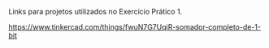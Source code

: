Links para projetos utilizados no Exercício Prático 1.

https://www.tinkercad.com/things/fwuN7G7UqiR-somador-completo-de-1-bit
